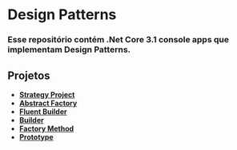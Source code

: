 # Design Patterns

### Esse repositório contém .Net Core 3.1 console apps que implementam Design Patterns.

## Projetos

- **[Strategy Project](Strategy-Project/README.md)**
- **[Abstract Factory](Abstract-Factory/README.md)**
- **[Fluent Builder](Fluent-Builder/README.md)**
- **[Builder](Builder/README.md)**
- **[Factory Method](Factory-Method/README.md)**
- **[Prototype](Prototype/README.md)**
